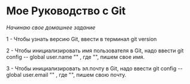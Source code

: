 # Мое Руководство с Git 
*Начинаю свое домашнее задание*

1 - Чтобы узнать версию Git, ввести в терминал  git version 

2 - Чтобы инициализировать имя пользователя в Git, надо ввести git config -- global user.name "" , где "", пишем свое имя.

3 - Чтобы инициализировать эл.почту в Git, надо ввести git config -- global user.email "" , где "", пишем свою почту.